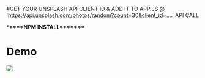 #GET YOUR UNSPLASH API CLIENT ID & ADD IT TO APP.JS @ 'https://api.unsplash.com/photos/random?count=30&client_id=....' API CALL

\***\*\*\*\***NPM INSTALL\***\*\*\*\*\*\***

# Demo

![](https://media.giphy.com/media/iBj8c25K7Oi4AMTtPv/giphy.gif)
